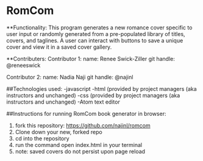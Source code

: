 # RomCom
**Functionality:
  This program generates a new romance cover specific to user input or randomly generated from a pre-populated library of titles, covers, and taglines. A user can interact with buttons to save a unique cover and view it in a saved cover gallery.

**Contributers:
  Contributor 1:
    name: Renee Swick-Ziller
    git handle: @reneeswick

  Contributor 2:
    name: Nadia Naji
    git handle: @najinl

##Technologies used:
  -javascript
  -html (provided by project managers (aka instructors and unchanged)
  -css (provided by project managers (aka instructors and unchanged)
  -Atom text editor

##Instructions for running RomCom book generator in browser:
1. fork this repository: https://github.com/najinl/romcom
2. Clone down your new, forked repo
3. cd into the repository
4. run the command open index.html in your terminal
5. note: saved covers do not persist upon page reload
